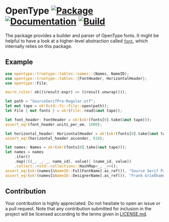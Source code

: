 # OpenType [![Package][package-img]][package-url] [![Documentation][documentation-img]][documentation-url] [![Build][build-img]][build-url]

The package provides a builder and parser of OpenType fonts. It might be helpful
to have a look at a higher-level abstraction called [`font`][font], which
internally relies on this package.

## Example

```rust
use opentype::truetype::tables::names::{Names, NameID};
use opentype::truetype::tables::{FontHeader, HorizontalHeader};
use opentype::File;

macro_rules! ok(($result:expr) => ($result.unwrap()));

let path = "SourceSerifPro-Regular.otf";
let mut tape = ok!(std::fs::File::open(path));
let File { mut fonts } = ok!(File::read(&mut tape));

let font_header: FontHeader = ok!(ok!(fonts[0].take(&mut tape)));
assert_eq!(font_header.units_per_em, 1000);

let horizontal_header: HorizontalHeader = ok!(ok!(fonts[0].take(&mut tape)));
assert_eq!(horizontal_header.ascender, 918);

let names: Names = ok!(ok!(fonts[0].take(&mut tape)));
let names = names
    .iter()
    .map(|((_, _, _, name_id), value)| (name_id, value))
    .collect::<std::collections::HashMap<_, _>>();
assert_eq!(ok!(names[&NameID::FullFontName].as_ref()), "Source Serif Pro");
assert_eq!(ok!(names[&NameID::DesignerName].as_ref()), "Frank Grießhammer");
```

## Contribution

Your contribution is highly appreciated. Do not hesitate to open an issue or a
pull request. Note that any contribution submitted for inclusion in the project
will be licensed according to the terms given in [LICENSE.md](LICENSE.md).

[font]: https://github.com/bodoni/font

[build-img]: https://github.com/bodoni/opentype/actions/workflows/build.yml/badge.svg
[build-url]: https://github.com/bodoni/opentype/actions/workflows/build.yml
[documentation-img]: https://docs.rs/opentype/badge.svg
[documentation-url]: https://docs.rs/opentype
[package-img]: https://img.shields.io/crates/v/opentype.svg
[package-url]: https://crates.io/crates/opentype
